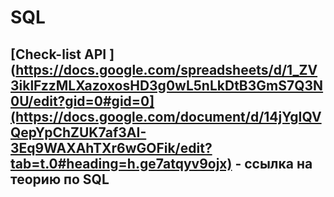 # SQL
## [Check-list API ](https://docs.google.com/spreadsheets/d/1_ZV3iklFzzMLXazoxosHD3g0wL5nLkDtB3GmS7Q3N0U/edit?gid=0#gid=0](https://docs.google.com/document/d/14jYgIQVQepYpChZUK7af3AI-3Eq9WAXAhTXr6wGOFik/edit?tab=t.0#heading=h.ge7atqyv9ojx) - ссылка на теорию по SQL

